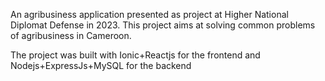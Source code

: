 An agribusiness application presented as project at Higher National Diplomat Defense in 2023. This project aims at solving common problems of agribusiness in Cameroon. 

The project was built with Ionic+Reactjs for the frontend and Nodejs+ExpressJs+MySQL for the backend
